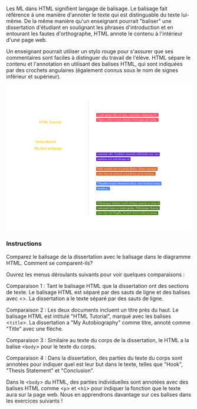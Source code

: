 Les ML dans HTML signifient langage de balisage. Le balisage fait référence à une manière d'annoter le texte qui est distinguable du texte lui-même. De la même manière qu'un enseignant pourrait "baliser" une dissertation d'étudiant en soulignant les phrases d'introduction et en entourant les fautes d'orthographe, HTML annote le contenu à l'intérieur d'une page web.

Un enseignant pourrait utiliser un stylo rouge pour s'assurer que ses commentaires sont faciles à distinguer du travail de l'élève. HTML sépare le contenu et l'annotation en utilisant des balises HTML, qui sont indiquées par des crochets angulaires (également connus sous le nom de signes inférieur et supérieur).


![...](/MEDIA/html%20annotation.svg)

### Instructions

Comparez le balisage de la dissertation avec le balisage dans le diagramme HTML. Comment se comparent-ils?

Ouvrez les menus déroulants suivants pour voir quelques comparaisons :

Comparaison 1 :
Tant le balisage HTML que la dissertation ont des sections de texte. Le balisage HTML est séparé par des sauts de ligne et des balises avec <>. La dissertation a le texte séparé par des sauts de ligne.

Comparaison 2 :
Les deux documents incluent un titre près du haut. Le balisage HTML est intitulé "HTML Tutorial", marqué avec les balises <`title`>. La dissertation a "My Autobiography" comme titre, annoté comme "Title" avec une flèche.

Comparaison 3 :
Similaire au texte du corps de la dissertation, le HTML a la balise <`body`> pour le texte du corps.

Comparaison 4 :
Dans la dissertation, des parties du texte du corps sont annotées pour indiquer quel est leur but dans le texte, telles que "Hook", "Thesis Statement" et "Conclusion".

Dans le <`body`> du HTML, des parties individuelles sont annotées avec des balises HTML comme <`p`> et <`h1`> pour indiquer la fonction que le texte aura sur la page web. Nous en apprendrons davantage sur ces balises dans les exercices suivants !

